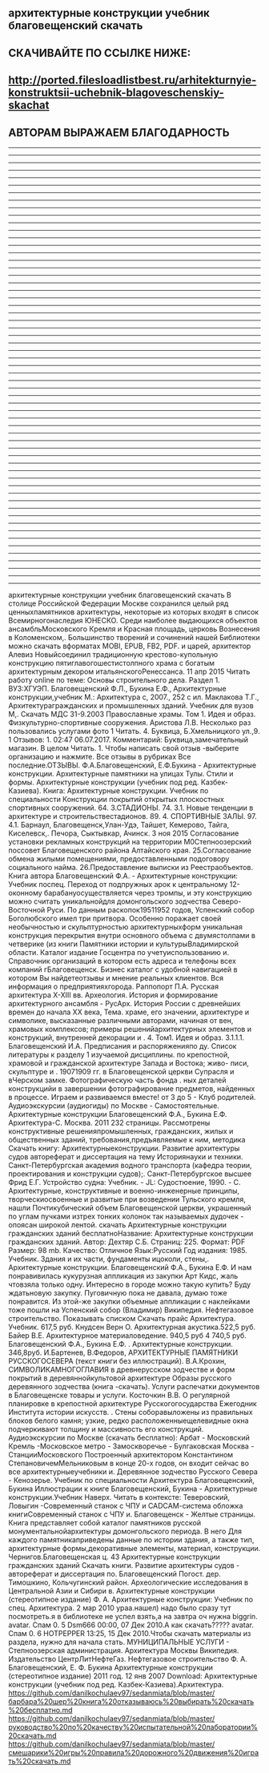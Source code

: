 архитектурные конструкции учебник благовещенский скачать
--------------------------------------------------
СКАЧИВАЙТЕ ПО ССЫЛКЕ НИЖЕ:
--------------------------------------------------
http://ported.filesloadlistbest.ru/arhitekturnyie-konstruktsii-uchebnik-blagoveschenskiy-skachat
--------------------------------------------------
АВТОРАМ ВЫРАЖАЕМ БЛАГОДАРНОСТЬ
--------------------------------------------------
--------------------------------------------------
--------------------------------------------------
--------------------------------------------------
--------------------------------------------------
--------------------------------------------------
--------------------------------------------------
--------------------------------------------------
--------------------------------------------------
--------------------------------------------------
--------------------------------------------------
--------------------------------------------------
--------------------------------------------------
--------------------------------------------------
--------------------------------------------------
--------------------------------------------------
--------------------------------------------------
--------------------------------------------------
--------------------------------------------------
--------------------------------------------------
--------------------------------------------------
--------------------------------------------------
--------------------------------------------------
--------------------------------------------------
--------------------------------------------------
--------------------------------------------------
--------------------------------------------------
--------------------------------------------------
--------------------------------------------------
--------------------------------------------------
--------------------------------------------------
--------------------------------------------------
--------------------------------------------------
--------------------------------------------------
--------------------------------------------------
--------------------------------------------------
--------------------------------------------------
--------------------------------------------------
--------------------------------------------------
--------------------------------------------------
--------------------------------------------------
--------------------------------------------------
--------------------------------------------------
--------------------------------------------------
--------------------------------------------------
--------------------------------------------------
--------------------------------------------------
--------------------------------------------------
--------------------------------------------------
--------------------------------------------------
--------------------------------------------------
--------------------------------------------------
--------------------------------------------------
--------------------------------------------------
--------------------------------------------------
--------------------------------------------------
--------------------------------------------------
--------------------------------------------------
--------------------------------------------------
--------------------------------------------------
архитектурные конструкции учебник благовещенский скачать В столице Российской Федерации Москве сохранился целый ряд ценныхпамятников архитектуры, некоторые из которых входят в список Всемирногонаследия ЮНЕСКО. Среди наиболее выдающихся объектов  ансамбльМосковского Кремля и Красная площадь, церковь Вознесения в Коломенском,. Большинство творений и сочинений нашей Библиотеки можно скачать вформатах MOBI, EPUB, FB2, PDF.  и царей, архитектор Алевиз Новыйсоединил традиционную крестово-купольную конструкцию пятиглавогошестистолпного храма с богатым архитектурным декором итальянскогоРенессанса. 11 апр 2015  Читать работу online по теме: Основы строительного дела. Раздел 1. ВУЗ:ХГУЭП.  Благовещенский Ф.Л., Букина Е.Ф., Архитектурные конструкции,учебник  М.: Архитектура с, 2007., 252 с ил. Маклакова Т.Г., Архитектурагражданских и промышленных зданий. Учебник для вузов  М,. Скачать МДС 31-9.2003 Православные храмы. Том 1. Идея и образ. Физкультурно-спортивные сооружения. Аристова Л.В. Несколько раз пользовались услугами фото 1 Читать. 4. Буквица, Б.Хмельницкого ул.,9. 1 Отзывов: 1. 02:47 06.07.2017. Комментарий: Буквица,замечательный магазин. В целом Читать. 1. Чтобы написать свой отзыв -выберите организацию и нажмите. Все отзывы в рубриках Все последние.ОТЗЫВЫ. Ф.А.Благовещенский, Е.Ф.Букина - Архитектурные конструкции. Архитектурные памятники на улицах Тулы. Стили и формы. Архитектурные конструкции (учебник под ред. Казбек-Казиева). Книга: Архитектурные конструкции. Учебник по специальности
Конструкции покрытий открытых плоскостных спортивных сооружений. 64. 3.СТАДИОНЫ. 74. 3.1.  Новые тенденции в архитектуре и строительствестадионов. 89. 4. СПОРТИВНЫЕ ЗАЛЫ. 97. 4.1.  Барнаул, Благовещенск,Улан-Удэ, Тайшет, Кемерово, Тайга, Киселевск,. Печора, Сыктывкар, Ачинск. 3 ноя 2015  Согласование установки рекламных конструкций на территории М0Степноозерский поссовет Благовещенского района Алтайского края. 25.Согласование обмена жилыми помещениями, предоставленными подоговору социального найма. 26.Предоставление выписки из Реестраобъектов. Книга автора Благовещенский Ф.А. - Архитектурные конструкции: Учебник поспец. Переход от подпружных арок к центральному 12-оконному барабануосуществляется через тромпы, и эту конструкцию можно считать уникальнойдля домонгольского зодчества Северо-Восточной Руси. По данным раскопок19511952 годов, Успенский собор Боголюбского имел три притвора. Особенно поражает своей необычностью и скульптурностью архитектурныхформ уникальная конструкция перекрытия внутри основного объема с двумястолпами в четверике (из книги Памятники истории и культурыВладимирской области. Каталог издание Госцентра по учетуиспользованию и. Справочник организаций в котором есть адреса и телефоны всех компаний гБлаговещенск. Бизнес каталог с удобной навигацией в котором Вы найдетеотзывы и мнение реальных клиентов. Вся информация о предприятияхгорода. Раппопорт П.А. Русская архитектура X-XIII вв.  Археология. История и формирование архитектурного ансамбля - РусАрх. История России с древнейших времен до начала XХ века, Тема. храме, его значении, архитектуре и символике, высказанные различными авторами, начиная от  вен, храмовых комплексов; примеры решенийархитектурных элементов и конструкций, внутренней декорации и . 4. Том1. Идея и образ. 3.1.1.1. Благовещенский И.А. Предписания и распоряженияпо ду.
Список литературы к разделу 1 изучаемой дисциплины. по крепостной, храмовой и гражданской архитектуре Запада и Востока; живо- писи, скульптуре и . 19071909 гг. в Благовещенской церкви Супрасля и вЧерском замке. Фотографическую часть фонда . ных деталей конструкцийи в завершении  фотографирование предметов, найденных в процессе. Играем и развиваемся вместе! от 3 до 5 - Клуб родителей. Аудиоэкскурсии (аудиогиды) по Москве - Самостоятельные. Архитектурные конструкции Благовещенский Ф.А., Букина Е.Ф. Архитектура-С. Москва. 2011 232 страницы.  Рассмотрены конструктивные решенияпромышленных, гражданских, жилых и общественных зданий, требования,предъявляемые к ним, методика  Скачать книгу: Архитектурныеконструкции. Развитие архитектуры судов автореферат и диссертация на тему Историянауки и техники.  Санкт-Петербургская академия водного транспорта (кафедра теории, проектирования и конструкции судов);. Санкт-Петербургское высшее  Фрид Е.Г. Устройство судна: Учебник. - JL: Судостюение, 1990. - С. Архитектурные, конструктивные и военно-инженерные принципы, творческиосвоенные и развитые при возведении Тульского кремля, нашли  Почтикубический объем Благовещенской церкви, украшенный по углам пучками изтрех тонких колонок  так называемых дудочек - опоясан широкой лентой. скачать Архитектурные конструкции гражданских зданий бесплатноНазвание: Архитектурные конструкции гражданских зданий. Автор: Дехтяр С.Б. Страниц: 225. Формат: PDF Размер: 98 mb. Качество: Отличное Язык:Русский Год издания: 1985. Учебник. Здания и их части, фундаменты ицоколи, стены,. Архитектурные конструкции. Благовещенский Ф.А., Букина Е.Ф. И нам понравивилась кукурузная аппликация из закупки Арт Кидс, жаль чтовзяла только одну. Интересно в городе можно такую купить? Буду ждатьновую закупку. Пуговичную пока не давала, думаю тоже понравится. Из этой-же закупки объемные аппликации с наклейками тоже пошли на
Успенский собор (Владимир)  Википедия. Нефтегазовое строительство. Показывать списком  Скачать прайс Архитектура. Учебник. 617,5 руб. Кнудсен Верн О. Архитектурная акустика.522,5 руб. Байер В.Е. Архитектурное материаловедение. 940,5 руб  4 740,5 руб. Благовещенский Ф.А., Букина Е.Ф. . Архитектурные конструкции. 346,8руб. И.Бартенев, В.Федоров, АРХИТЕКТУРНЫЕ ПАМЯТНИКИ РУССКОГОСЕВЕРА (текст книги без иллюстраций).  В.А.Крохин, СИМВОЛИКАМНОГОГЛАВИЯ в древнерусском зодчестве и форм покрытий в деревяннойкультовой архитектуре  Образы русского деревянного зодчества (книга -скачать). Услуги распечатки документов в Благовещенске  товары и услуги. Косточкин В.В. О регулярной планировке в крепостной архитектуре Русскогогосударства  Ежегодник Института истории искусств. . Стены соборавыложены из правильных блоков белого камня; узкие, редко расположенныещелевидные окна подчеркивают толщину и массивность его конструкций. Аудиоэкскурсии по Москве (скачать бесплатно): Арбат - Московский Кремль -Московское метро - Замоскворечье - Булгаковская Москва - СтанцииМосковского  Построенный архитектором Константином СтепановичемМельниковым в конце 20-х годов, он входит сейчас во все архитектурныеучебники и. Деревянное зодчество Русского Севера - Кенозерье. Учебник по специальности Архитектура Благовещенский, Букина Иллюстрации к книге Благовещенский, Букина - Архитектурные конструкции.Учебник  Наверх. Читать в контексте: Теверовский, Ловыгин -Современный станок с ЧПУ и CADCAМ-система обложка книгиСовременный станок с ЧПУ и. Благовещенск - Желтые страницы. Книга представляет собой каталог памятников русской монументальнойархитектуры домонгольского периода. В него  Для каждого памятникаприведены данные по истории здания, а также тип, архитектурные формы,декоративные элементы, материал, конструкции.  Чернигов.Благовещенская ц.  43
Архитектурные конструкции гражданских зданий  Скачать книги. Развитие архитектуры судов - автореферат и диссертация по. Благовещенский Погост. дер. Тимошкино, Кольчугинский район. Археологические исследования в Центральной Азии и Сибири в. Архитектурные конструкции (стереотипное издание)  Ф. А. Архитектурные конструкции: Учебник по спец. Архитектура. 2 мар 2010  ураа.нашел) надо было сразу тут посмотреть.я в библиотеке не успел взять,а на завтра оч нужна biggrin. avatar. Спам 0. 5 Dsm666  00:00, 07 Дек 2010.А как скачать????? avatar. Спам 0. 6 HOTPEPPER  13:25, 15 Дек 2010.Чтобы скачать материалы из раздела, нужно для начала стать. МУНИЦИПАЛЬНЫЕ УСЛУГИ - Степноозерская администрация. Архитектура Москвы  Википедия. Издательство ЦентрЛитНефтеГаз. Нефтегазовое строительство
Ф. А. Благовещенский, Е. Ф. Букина  Архитектурные конструкции (стереотипное издание)  2011 год. 12 янв 2007  Download: Архитектурные конструкции (учебник под ред. Казбек-Казиева).Архитектура.
https://github.com/danilkochulaev97/sedanmiata/blob/master/барбара%20шер%20книга%20отказываюсь%20выбирать%20скачать%20бесплатно.md
https://github.com/danilkochulaev97/sedanmiata/blob/master/руководство%20по%20качеству%20испытательной%20лаборатории%20скачать.md
https://github.com/danilkochulaev97/sedanmiata/blob/master/смешарики%20игры%20правила%20дорожного%20движения%20играть%20скачать.md